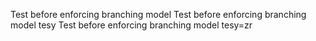 Test before enforcing branching model
Test before enforcing branching model tesy
Test before enforcing branching model tesy=zr
